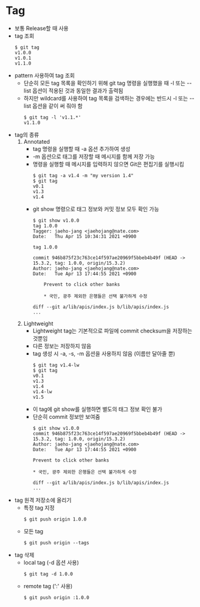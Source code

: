 # Tag

- 보통 Release할 때 사용
- tag 조회
  ~~~shell
  $ git tag
  v1.0.0
  v1.0.1
  v1.1.0
  ~~~~
- pattern 사용하여 tag 조회
  - 단순히 모든 tag 목록을 확인하기 위해 git tag 명령을 실행했을 때 -l 또는 --list 옵션이 적용된 것과 동일한 결과가 출력됨
  - 하지만 wildcard를 사용하여 tag 목록을 검색하는 경우에는 반드시 -l 또는 --list 옵션을 같이 써 줘야 함
    ~~~shell
    $ git tag -l 'v1.1.*'
    v1.1.0
    ~~~
- tag의 종류
  1. Annotated
     - tag 명령을 실행할 때 -a 옵션 추가하여 생성
     - -m 옵션으로 태그를 저장할 때 메시지를 함께 저장 가능
     - 명령을 실행할 때 메시지를 입력하지 않으면 Git은 편집기를 실행시킴
       ~~~shell
       $ git tag -a v1.4 -m "my version 1.4"
       $ git tag
       v0.1
       v1.3
       v1.4
       ~~~  
     - git show 명령으로 태그 정보와 커밋 정보 모두 확인 가능
        ~~~shell
        $ git show v1.0.0
        tag 1.0.0
        Tagger: jaeho-jang <jaehojang@nate.com>
        Date:   Thu Apr 15 10:34:31 2021 +0900

        tag 1.0.0

        commit 946b875f23c763ce14f597ae20969f5bbeb4b49f (HEAD -> 15.3.2, tag: 1.0.0, origin/15.3.2)
        Author: jaeho-jang <jaehojang@nate.com>
        Date:   Tue Apr 13 17:44:55 2021 +0900

            Prevent to click other banks

            * 국민, 광주 제외한 은행들은 선택 불가하게 수정

        diff --git a/lib/apis/index.js b/lib/apis/index.js
        ...
        ~~~
  2. Lightweight
     - Lightweight tag는 기본적으로 파일에 commit checksum을 저장하는 것뿐임
     - 다른 정보는 저장하지 않음
     - tag 생성 시 -a, -s, -m 옵션을 사용하지 않음 (이름만 달아줄 뿐)
        ~~~shell
        $ git tag v1.4-lw
        $ git tag
        v0.1
        v1.3
        v1.4
        v1.4-lw
        v1.5
        ~~~
     - 이 tag에 git show를 실행하면 별도의 태그 정보 확인 불가
     - 단순히 commit 정보만 보여줌
        ~~~shell
        $ git show v1.0.0
        commit 946b875f23c763ce14f597ae20969f5bbeb4b49f (HEAD -> 15.3.2, tag: 1.0.0, origin/15.3.2)
        Author: jaeho-jang <jaehojang@nate.com>
        Date:   Tue Apr 13 17:44:55 2021 +0900

        Prevent to click other banks
            
        * 국민, 광주 제외한 은행들은 선택 불가하게 수정

        diff --git a/lib/apis/index.js b/lib/apis/index.js
        ...
        ~~~
- tag 원격 저장소에 올리기
  - 특정 tag 지정
    ~~~shell
    $ git push origin 1.0.0
    ~~~
  - 모든 tag
    ~~~shell
    $ git push origin --tags
    ~~~
- tag 삭제
  - local tag (-d 옵션 사용)
    ~~~shell
    $ git tag -d 1.0.0
    ~~~
  - remote tag (':' 사용)
    ~~~shell
    $ git push origin :1.0.0
    ~~~